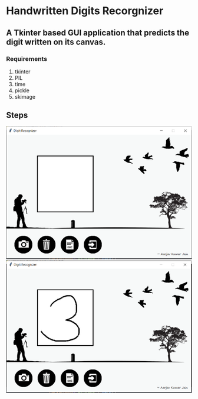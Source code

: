 # Handwritten Digits Recorgnizer

## A Tkinter based GUI application that predicts the digit written on its canvas.

### Requirements
  1. tkinter
  2. PIL
  3. time
  4. pickle
  5. skimage

## Steps
<img src='./background/1.PNG'>


<img src='./background/2.PNG'>
